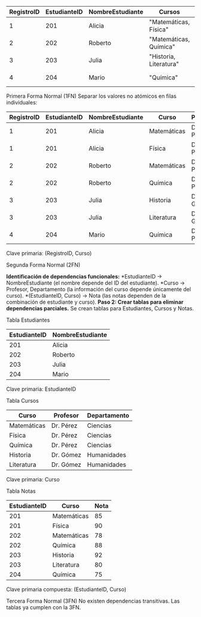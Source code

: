 

| RegistroID | EstudianteID | NombreEstudiante | Cursos                   | Profesor        | Notas          | Departamento |
|------------|--------------|------------------|--------------------------|-----------------|----------------|--------------|
| 1          | 201          | Alicia           | "Matemáticas, Física"    | "Dr. Pérez"     | "85, 90"       | Ciencias     |
| 2          | 202          | Roberto          | "Matemáticas, Química"   | "Dr. Pérez"     | "78, 88"       | Ciencias     |
| 3          | 203          | Julia            | "Historia, Literatura"   | "Dr. Gómez"     | "92, 80"       | Humanidades  |
| 4          | 204          | Mario            | "Química"                | "Dr. Pérez"     | "75"           | Ciencias     |


Primera Forma Normal (1FN)
Separar los valores no atómicos en filas individuales:

| RegistroID | EstudianteID | NombreEstudiante | Curso         | Profesor    | Nota | Departamento |
|------------|--------------|------------------|---------------|-------------|------|--------------|
| 1          | 201          | Alicia           | Matemáticas   | Dr. Pérez   | 85   | Ciencias     |
| 1          | 201          | Alicia           | Física        | Dr. Pérez   | 90   | Ciencias     |
| 2          | 202          | Roberto          | Matemáticas   | Dr. Pérez   | 78   | Ciencias     |
| 2          | 202          | Roberto          | Química       | Dr. Pérez   | 88   | Ciencias     |
| 3          | 203          | Julia            | Historia      | Dr. Gómez   | 92   | Humanidades  |
| 3          | 203          | Julia            | Literatura    | Dr. Gómez   | 80   | Humanidades  |
| 4          | 204          | Mario            | Química       | Dr. Pérez   | 75   | Ciencias     |

Clave primaria: (RegistroID, Curso)

Segunda Forma Normal (2FN)

__Identificación de dependencias funcionales:__
    *EstudianteID → NombreEstudiante (el nombre depende del ID del estudiante).
    *Curso → Profesor, Departamento (la información del curso depende únicamente del curso).
    *(EstudianteID, Curso) → Nota (las notas dependen de la combinación de estudiante y curso).
__Paso 2: Crear tablas para eliminar dependencias parciales.__
Se crean tablas para Estudiantes, Cursos y Notas.

Tabla Estudiantes

| EstudianteID | NombreEstudiante |
|--------------|------------------|
| 201          | Alicia           |
| 202          | Roberto          |
| 203          | Julia            |
| 204          | Mario            |

Clave primaria: EstudianteID

Tabla Cursos

| Curso         | Profesor    | Departamento |
|---------------|-------------|--------------|
| Matemáticas   | Dr. Pérez   | Ciencias     |
| Física        | Dr. Pérez   | Ciencias     |
| Química       | Dr. Pérez   | Ciencias     |
| Historia      | Dr. Gómez   | Humanidades  |
| Literatura    | Dr. Gómez   | Humanidades  |

Clave primaria: Curso

Tabla Notas

| EstudianteID | Curso         | Nota |
|--------------|---------------|------|
| 201          | Matemáticas   | 85   |
| 201          | Física        | 90   |
| 202          | Matemáticas   | 78   |
| 202          | Química       | 88   |
| 203          | Historia      | 92   |
| 203          | Literatura    | 80   |
| 204          | Química       | 75   |

Clave primaria compuesta: (EstudianteID, Curso)

Tercera Forma Normal (3FN)
No existen dependencias transitivas. Las tablas ya cumplen con la 3FN.